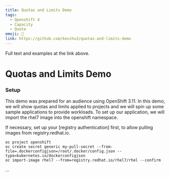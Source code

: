 ```yaml
---
title: Quotas and Limits Demo
tags:
  - Openshift 4
  - Capacity
  - Quota
emoji: 🔢
link: https://github.com/kevchu3/quotas-and-limits-demo
---
```


Full text and examples at the link above.

# Quotas and Limits Demo

### Setup

This demo was prepared for an audience using OpenShift 3.11.  In this demo, we will show quotas and limits applied to projects and we will spin up some sample applications to provide workloads.  To set up our application, we will import the rhel7 image into the openshift namespace.

If necessary, set up your [registry authentication] first, to allow pulling images from registry.redhat.io.

```
oc project openshift
oc create secret generic my-pull-secret --from-file=.dockerconfigjson=/root/.docker/config.json --type=kubernetes.io/dockerconfigjson
oc import-image rhel7 --from=registry.redhat.io/rhel7/rhel --confirm
```

...
